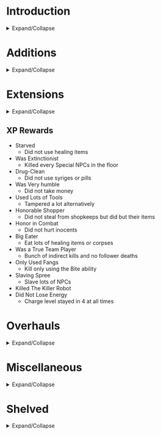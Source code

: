 ﻿
# Introduction
<details>
<summary> Expand/Collapse </summary>

### What is this file?

This is just a list of ideas, for when I'm looking for something to work on.

### Are these your ideas?

Most of them, yes. But a lot of them are from the SOR Discord #ideas-discussion channel. 

### Can I use these?

Yes! No one owns an idea, so you are free to do what you want with these. That includes modding on your own, or as a collaborator on this mod.

</details>

#
# Additions
<details>
<summary> Expand/Collapse </summary>

## Big Quests
- [Name]
  - Don't break objects
- Gambling Addiction
- Politician 
  - Have a certain amount of electability by the end of the floor.
- Karen 
  - get a certain about of people annoyed or hostile towards you.
- Prankster 
  - Annoy a certain number of people. 
  - They *must* be annoyed, nothing else.
- Middle Path 
  - Anyone not neutral to you counts as a mark.
- Vow of Poverty 
  - Limit your money intake.
- Undead Slayer
  - Kill all Undead. 
  - Teams of armed Vampires are coming for you, though.

## Classes

### Drug Dealer

- Trait: Pusher
  - You can interact with most NPCs to attempt to sell them Sugar.
  - Cops who witness a dealing attempt will go Hostile. 
  - Anyone who refuses your sale will become Annoyed. 
  - Upper Crusters will call the cops immediately.
  - On a successful sale, The buyer has a chance to become Hooked. 
    - Jonesing 
      - After a certain interval of withdrawal, Hooked NPCs will gain the Jonesing status. They'll seek you out in the level and beg you for Sugar. 
      - If you go too long without selling to them, they'll go hostile, but selling them other types of drugs will keep them at bay for a while. When Jonesing, they will freely give you keys and safe combos if you ask. 
      - Jonesing NPCs may also attack other drug dealers, doctors, or scientists if they can't track you down.
  - Pusher +
    - Increased chance of success with Pusher attempts
- Trait: Death to Snitches 
  - Cops & Upper-Crusters will ignore your Pusher attempts. 
  - You may attempt to sell to Cops, but failure will turn them Annoyed, then Hostile.
- Big Quest: Slingin' Dope 
  - NPCs with enough money to buy one of your drugs will have an arrow above their head 
  - You need to sell to a certain number of NPCs.
- Item: Sugar Processor (6) 
  - Similar to Bomb Processor. 

### Priest
- Trait: Exorcist
  - Vampires & Zombies are hostile on sight.
  - "Vade Retro, Satana!"
  - Interact with Possessed to expel the Shapeshifter
    - Host is Loyal
  - Interact with Ghost to Set to Rest
    - XP bonus
- Trait: Artificial Insermonation
  - Activate an Altar to randomly improve relations with NPCs within earshot. Chance of them giving you Tithes.
  - Artificial Insermonation +
    - Increased success rate and tithes
- Big Quest: Get Thee Behind Me!
  - Kill all Zombies and Vampires on the map. Vampires are armed and travel in teams.
- Item: Holy Symbol (4) 
  - When in your inventory, all Undead NPCs slowly take damage when they're near you. 
  - Undead NPCS are more likely to flee during combat.
- Item: Holy Water Flask (2) 
  - Thrown weapon that gives a Poison condition to Zombies & Werewolves. 
  - Can also be combined with a Water Gun, Air Vent, or Water Filter.

### Worker
- Trait: One Happy Tamper - Tamper without angering Owner (Or just extend this into Clumsiness Forgiven)

### Trapper
- Trait: Pursuit of Trappiness
  - Increase trap damage for non-Aligned
  - Upgrade
    - Your traps are now invisible to Hostile-Neutral NPCs
- Trait: Trapper Keeper 
  - All hidden traps are visible to you
  - You can disarm traps and add them to your inventory (Bear Traps, Land Mines)
  - 100% chance to deactivate Door Detonators
- Item: Fire Mine (4) 
  - Behaves like a Molotov when it explodes
- Item: Bear Trap Processor
- Item: Gas Trap Kit (6) 
  - Combine with a Syringe to make a Gas Trap that you can place like a Land Mine
  - The result has the effect of the ingredient syringe

### NPCs

|Name               |Slums  |Industrial |Park   |Downtown   |Uptown |Mayor Village  |Other Group(s) |Notes  |
|:------------------|:-----:|:---------:|:-----:|:---------:|:-----:|:-------------:|:--------------|:------|
|Accountant         |       |           |       |✓         |✓     |               |WhiteCollars   |
|Assistant          |       |           |       |           |       |               |               |- Spawns with some VIPs
|Blahd Enforcer     |✓     |✓         |✓     |✓         |       |               |               |- Tougher version of gangbanger
|Blahd Leader       |✓     |           |       |✓         |       |               |               |- Spawns with gang
|Bodyguard          |       |           |       |           |       |               |               |- Spawns with some VIPs
|Boxer              |       |           |       |           |       |               |ArenaBattlers  |
|CEO                |       |           |       |           |✓     |✓             |VIPs           |- Has Bodyguards and Assistant
|Crepe Enforcer     |✓     |✓         |✓     |✓         |       |               |               |- Tougher version of gangbanger
|Crepe Leader       |       |           |       |           |       |               |               |- Spawns with gang
|Driver             |✓     |✓         |       |           |✓     |               |BlueCollars    |- "Have you seen my [District-appropriate vehicle)?"
|Farmer             |       |           |✓     |           |       |               |BlueCollars    | 
|Fixer              |✓     |✓         |       |✓         |       |               |               | 
|Gambler            |✓     |           |       |✓         |       |               |               |
|Grifter            |✓     |✓         |✓     |✓         |       |               |               |
|Hitman             |✓     |✓         |       |✓         |✓     |               |               |
|Janitor            |✓     |✓         |✓     |✓         |✓     |               |               |
|Judge              |       |           |       |✓         |✓     |✓             |VIPs           |
|Junkie             |✓     |✓         |✓     |✓         |       |               |               |- Pickpocket<br>- Sell junk items<br>- Buy drugs 
|Kingpin            |       |           |       |✓         |✓     |✓             |VIPs           |- Spawn in Mansions<br>- If roaming, spawn with Bodyguards
|Lawyer             |       |✓         |       |✓         |✓     |               |WhiteCollars   |
|Manager            |✓     |✓         |       |✓         |       |               |WhiteCollars   |
|Martial Artist     |       |           |       |           |       |               |ArenaBattlers  |
|Oldster            |✓     |✓         |✓     |✓         |✓     |               |Cabin          |
|Pimp               |✓     |✓         |✓     |✓         |       |               |               |- Spawns with Prostitutes
|Preacher           |✓     |           |       |✓         |✓     |               |               |
|Prostitute         |✓     |✓         |✓     |✓         |       |               |               |- Interact to ____?
|Security Guard     |       |✓         |       |✓         |✓     |               |               |
|Teamster           |✓     |✓         |       |✓         |       |               |BlueCollars    |
|Tourist            |       |           |       |✓         |✓     |✓             |               |- Travels in groups<br>- Behaves like Upper Cruster
|Tour Guide         |       |           |       |✓         |✓     |               |               |- Spawns with groups of Tourists
|Wildfolk           |       |           |✓     |           |       |               |               |- Vocally Challenged

- How?
  - Body parts: GameResources.SetupDics has at least mention of the names
    

## Disasters
- Gang War: Spawn ~12 Blahd and Crepe gangs across the map.
- Riot
  - Add Arsonists to spawns
  - Rioters shouldn't ignore cops
   	- You can change this in LevelFeelings.Riot2, cops aren't mentioned there

## Items

- Water Gun
  - Extended to combine with Oil Can, so you can shoot Oil.
- Magic items:
	- Mana Crystals (decay slowly but unpredictably, increase recharge speed)
	- Miscast Crystals (Rare, but absorb a miscast and shatter)
	- Ultrachungus Crystals (Temporarily boost your ability to obscene levels)
- BackPack
  - +inventory slots

### Consumable
- Battery Pack
  - Heal 20HP for Electronic characers
  - Obviously, could have a lot more other uses.
- Body Spray
  - Anti-cologne, basically gives ideological clash to whoever uses it. 
    - This would be cool in assassin quests if you could apply it to your target
- Fear Syringe (1)
  - (Maybe not possible since there's no fear for player characters)
- H.E.L.T.H.
  - Heals for 5
  - Gives Painkiller (Large Damage Resist) for 30s
- NRG-Drinqq
  - Basically temporary Chronomantic Dilation

### Melee
- Garotte / Piano Wire (2)
  - Zero damage, but deals lethal damage if used for Backstab.
    - You could base this on the Blood sucking ability to make it take a second or two.

- Spear (1)
  - Thrusting weapon, longest melee reach. Deals damage equal to Knife.
- Zip-Tie
  - Consumable Handcuffs
### Thrown
- Beer Can (1)
  - Generated when a Beer is consumed, or found on its own in trash cans. Thrown weapon, does minimal damage for funsies. Like a more useless Rock.
- Lunchbox (1)
  - Thrown item
  - Deals rock-level damage
  - Drops a food item on impact.
  - Alternatively, make it a melee weapon.
    - Issue with this is: say you have a lot of them on the ground. You don't want to merge them, so now you have the long task of breaking each one open.
      - Therefore, it's better as a thrown weapon since it'd allow the player to simply add the multiples to the item count and get full utility from all of them.
- Oil Bottle (1)
  - Thrown weapon that creates a splash of oil upon impact.
- Toxic Slime Capsule (1)
  - Thrown item. Inflicts poison and leaves a Goop Splash.
- Whiskey Bottle (1)
  - Generated when Whiskey is consumed, or found on its own in trash cans. Thrown weapon, does minimal damage for funsies. Like a more useless Rock.

### Trap
- Alarm Trap
- Mini Turret (3)
  - It's a Turret.
- Gas Trap
  - Made with Gas Trap kit. 
- Gas Trap Kit
  - Combine with inventory item to make a gas trap.
- Teleportation Trap (2)
  - Floor trap.
  - This also has uses for escape.

### Wearable
- Fancy Hat (3)
  - Increased chances for persuasion. Maybe a Fedora, because I want you to cringe.
- Riot Armor (3)
  - Resists bullets and melee damage.
- Riot Helmet (2)
  - Just another aesthetic option.

## Mutators

- Always Spawn Arsonists
- Benjamin Button 
  - Immediately level up to 12 at the beginning of the game. 
  - Lose a level every Floor.
- Semi-Automated Acceptable Inclusive Terrestrial Socialism
  - No costs, everything is free
- Deflation 
  - Prices don't increase per level
    - Any drawback, though?
- Easter BunnyMod 
  - Everyone starts with Resurrection
- Gun Ban
  - Guns are contraband
- Homesick & Tired
  - 0-tile leashes (no chasing)
  - Do you think these NPCs don't have better things to do than chase you all around the level for your bullshit? Just get out of the chunk, and that's enough for them. Surely you'll have learned your lesson.
- Nanobot HMO 
  - Everyone permanently slowly regenerates health
- Return to Shrunke
  - Everyone in the city is Shrunken. 
- Reverse order of floors, "Mayor quest"
- Roamin' Orgy
  - No tethers/leashes
  - The citizens of the City achieve ecstatic connection with the divine through indulgence in... roaming from their residences and places of business.\n\nNPCs won't tether to their original chunks. Isn't that incredbily hedonistic?
- Slapstick Shootouts
  - All bullets are banana peels
- Sturdy Walls & Flimsy Walls
- Ultra Disasters Mutator that makes all disasters much worse
  - Killer Robot is now Speed 4 and has two buddies
  - Falling Bombs make Ridiculous Explosions
  - Warzone has four factions
  - Instant-kill solar flare which occurs every 10 seconds
  - Zombie apocalypse where everyone except you is already a zombie and said zombies can use stuff
- Voucher rewards (Free Item or Hire Vouchers)

## Objects
- Cash Register
  - A tough locked object containing money
  - Unlocking 
    - Computer
    - Hack
    - Lockpicked
    - Crowbar
  - Easier than a Safe, yes, but almost always within the view of their owner.
- Chemistry Set
  - Sacrifice a syringe to identify that type.
  - Way to cook drugs? 
- Dumpster
  - Very durable
  - Hideable like Bush
- Oil Barrel 
  - A Rust-colored barrel which creates an oil pool when destroyed.
- Kitchen Fryer 
  - When destroyed, leaves a pool of oil.
- Pay Phone 
  - Call the Resistance to send a Specialist over. Choose between Hacker, Thief, and Goon. 
  - If Faction mod is a thing, get someone faction-specific.
  - Should be broadly multi-use.
- Security Door 
  - Indestructable
  - Not openable with lockpick or crowbar. 
  - Can only be opened via a connected computer.
- Trampoline 
  - Does annoying jumping behavior. I hate it already.
- Other Objects
  - Simply for visual variety when making custom chunks. Statues, park benches, filing cabinets, glass tables, office chairs, paintings, gym equipment, beer taps, curtains, etc. 

## Traits

- Adrenaline rush
  - Gain strength for 5s after a kill.
- Alcoholic 
  - Addict, but with Alcohol.
- Ammo Mule 
  - Increase all ammo counts by 50%.
- Animal Whisperer 
  - Gorillas and Werewolves are Loyal
- Aquaphobia 
  - take damage in water
- Arrogant 
  - People get mad at you a lot more easily
- Arthritis 
  - Your weapon swing and fire rate are slower
  - Cancels: Stubby fingers, sausage fingers, near harmless, pacifist.
- Banana Lover ++
  - You can't eat anything but bananas, but when you do, you do a fun lil' dance
  - Cost: $1200
    - Need more stupid joke traits
- Beggar
  - Like Mugging, but lower stakes
- Bonkist 
  - Backstabbing with a blunt weapon leaves the target Dizzy, and deals non-lethal damage. 
  - Bonkist + 
    - Backstabbing with a blunt weapon leaves the target Unconscious and deals non-lethal damage.
  - This is a trait for Pacifist playthrough without Dart Gun or Chloroform.
- Chemical resistance 
  - status effects cannot affect you
- Dead Raiser
  - Instead of Ghosts when you bash a gravestone, you get Zombies.
  - Keep in mind you need to *fail* a luck roll to get a ghost in vanilla.
- Door Kicker 
  - Activate a Door and select "Kick". Door is instantly destroyed, and anyone standing behind it is stunned. SWAT shit!
- Double-Tapper
  - Ranged weapon equivalent to Backstabber, but only works in close range.
- Durable Fashion
  - Durabilitacious but for wearables
- Eye Poker 
  - Chance to blind enemies when you hit them with an Unarmed attack.
- Far-Sighted
  - Can only use Ranged weapons
  - View distance increased (zoom out?)
- Fast Metabolism 
  - Less healing from food and alcohol.
- Fatass ‡
	- Slower movement
	- Can't wear armor
	- Stomp damage
      - This part was a can of worms. Suddenly you need a custom explosion type. Incredibly buggy.
- Fingerless
  - Can't open doors
  - Can't equip anything
  - Can't operate anything
- Filling the Void
  - Addict, but with any Consumable
- Food Addict 
  - Addict, but with Food
- Generally Unpleasant 
  - All NPCs start out Annoyed. 
  - Cancels: The Law, Random Reverance, Friend of the common folk, friend of the family.
  - Excludes Aligned and Prisoners.
- Good Arm 
  - Increased Throw range.
- Hit-and-run
  - Gain speed for 5s after a kill.
- Hungry Boy 
  - More healing from food and alcohol.
- Luck +++
  - Always pass
- Luck --- 
  - Always fail
- Machine Shaker 
  - Chance of a free transaction when using a Vending Machine.
- Masochist 
  - If 60 Seconds Pass Without Damaging Yourself, You Will Lose 3 Health Per 2 Seconds.
- Muscle Spasms (-7)
  - Sometimes, you lose control of your player character for a brief moment
  - Whether that be moving in a random direction, attacking or using an item against your will
- Needy
  - You have needs like the musician, but they are not beneficial to you or anybody else. (You need to go to the toilet, etc)
  - You need to use the nice toilet. Which always happens to be in some inconvenient place like the closet of a gang hideout. That timer is rapidly ticking down, and if you don't go to that specific toilet, you'll have an accident, and no NPC or shop owner, etc will want to talk to you.
- No knockback at all
- One Happy Tamper 
  - Tamper without angering Owner (Or just extend this into Clumsiness Forgiven)
- Pound of Flesh
  - Buy items with health instead of money
  - Only triggers if you don't have enough
- Return to Bonke
  - Chance to inflict Dizziness when striking an NPC with a blunt weapon
- Separation Anxiety 
  - If you have no followers, your stats are all lowered.
- Silent fingers 
  - doing most actions produce significantly less noise, or no noise whatsoever, with the exception of alarms. (eg: arresting, breaking windows , enslaving, and (shooting guns?) make significantly less noise).
- Skate Punk
  - Your melee hits deal more damage according to your speed.
  - Requires: Roller Skates
- Special attack Traits
  - Random status effects
  - Chance to stun
  - Chance to etc.
- Spectral Strike 
  - You can hit Ghosts with your unarmed attacks
  - Extra damage to all Undead
  - Spectral Strike +
    - Benefit is extended to your melee weapons
- Steady Hands
  - Can't get interrupted when filling Operating bar
  - Can't get disarmed from Butterfingers
- Stealth Bastard Deluxe
  - Diminutive
    - Hide in Chest
    - Hide in Safe
    - Hide in Fridge
- Student of the Blade 
  - Increased damage with Sharp weapons.
- Stuffable
  - If you eat more than one food item within a minute, you gain Slow for the rest of the minute.
- Swimmer
  - Water move speed increased
- Tarrare
  - Addict, but with food
  - Can eat many wooden and other organic objects
- Trapper Keeper
  - All invisible Floor traps are now visible
  - You can Interact with traps to add them to your inventory (Bear Traps, Land Mines). 
  - 100% chance to deactivate Door Detonators.
- Trusting Control
  - Followers will never question orders
  - 1 extra hired-use if Thief, etc.
- Undying Loyalty
  - Followers will never quit at low health
  - All followers get Resurrection
    - Possible Necromancy trait?
- Unsaveable
  - Cannot heal, even through level ups. 
  - Cancels: Medical professional, strict cannibal, jugalarious, addict, [insert anything that heals you here.]
- Vapor Form
  - Bypass doors without unlocking/breaking
  - Enter A/C or Gas vent to exit any chosen A/C or gas vent
  - Bypass broken windows
- Veiled Threats
  - When you attempt to Bribe, Extort, Mug, or Threaten, a failure will turn the target Annoyed instead of Hostile.
- Whiffist
  - Small chance for Melee or Thrown attacks to miss you completely.
- Zombie Whisperer
  - Zombies not hostile

### Gold Traits
- Slim Jim(Sticky Glove):Cops will get annoyed the first time you pickpocket instead of hostile (they still attack you on later atempts tough)
- The Killing Pun(Joke): Jokes can do damage sometimes
- Law Pays(Handcuffs): You get money from arresting guilty NPCs
- Hot Water(Water Cannon):NPCs will start to get damaged if you spray them for too long
- Armoured Helmets(Enslave):Slaves have a damage resist

### Path Traits

Most Paths & Actions moved to a Google Sheets document for now

#### Code of Neutrality
- Just avoid doing things at all. You lose XP for taking stances.
- He hates anything you do, but any actions you take are subtracted from a very large amount
- "If I don't survive this revolution, tell my wife 'hello.'"

#### Path of Fire
- You can only regain health by burning corpses. 
- Take damage in Water.
- Firefighters are always hostile and will use their water cannons against you.
- Perpetual Particle Effect on character - flames or smoke
- Big Quest - Burn a certain number of corpses

</details>

#
# Extensions
<details>
<summary>Expand/Collapse</summary>

Extensions of the behaviors of vanilla content.

## Big Quests
- Jock
  - Add more objects. 
    - Windows

## Items

- Syringe
  - Paralysis
  - Tranquilized
  - Super Dizzy
  - NumbToPain? Not sure what that one is

## Mutators
- Disaster Elimination
  - Zombies disaster could be eliminated by killing every zombie and infected person
  - Riot disaster could be eliminated by killing every rioter
  - Shifting Status Effects disaster could be eliminated by doing something with air filtration systems, etc.
- General Disaster behavior changes
  - Cops don't enforce property damage laws
  - Some NPCs will join your party for safety
- Riot
  - Add Arsonists to spawns
  - Rioters shouldn't ignore cops
   	- You can change this in LevelFeelings.Riot2, cops aren't mentioned there

## NPC Behaviors

- Extended triggers for NPC "fear" behaviors
  - Killing their teammates
  - Eating or givving corpses 
  - Some NPCs unable to feel fear - robots, zombies, etc.

## NPC Interactions
- Any NPC
  - Offer healing items

- Assassin
  - Backstab and attempt to kill target
- Bouncers
  - You can come in if for free if they see you smoke cigarettes. Because obviously it means you're cool.
- Cops
  - Bribe to ignore crimes (See [Rap Sheet](#rap-sheet))
- Cop Bot
  - Tamper to deactivate them (Requires One Happy Tamper or Tech Expert). 
    - Maybe this will be a % chance for them to trust you, like robbing/extorting.
- Courier
  - Special Delivery: Select an explosive item from your inventory to deliver it to a target. It will detonate after 10s.
- Slavemaster
  - How about *selling* them a slave? 
- Thief
  - Hire to unlock Safes
  - Hire to pickpocket
- Workers
  - Hire to Tamper

## Object Interactions
- Air Conditioning Unit
  - Release Gas without access to main computer 
  - Uses Wrench, 10s countdown
- Bed 
  - Fucking explode if someone tries to sleep in it. Not sure if they go back to bed after awoken, though.
- Fire Spewer
  - Disarm
  - Overcharge
  - Leak Oil
- Manhole
  - When tampered to open, get throwable manhole cover
- Refrigerator 
  - Tamper to make it Run after a 10s countdown
- Safe 
  - Open with Detonator.
- Stove
  - Raise countdown to 10s from 5s, just to match. I like 5s but we should defer to vanilla choices in this case.
- Television 
  - Tamper to make it increase in volume immediately, and explode after a 10s countdown
- Vendor Stand
  - Activate to steal. It has a progress bar and is eligible for sneaky fingers, nimble fingers, & Promise I'll Return it
  - Needs to alert police

</details>

## XP Rewards
- Starved 
  - Did not use healing items
- Was Extinctionist 
  - Killed every Special NPCs in the floor
- Drug-Clean 
  - Did not use syriges or pills
- Was Very humble 
  - Did not take money
- Used Lots of Tools 
  - Tampered a lot alternatively
- Honorable Shopper
  - Did not steal from shopkeeps but did but their items
- Honor in Combat
  - Did not hurt inocents
- Big Eater
  - Eat lots of healing items or corpses
- Was a True Team Player 
  - Bunch of indirect kills and no follower deaths
- Only Used Fangs
  - Kill only using the Bite ability
- Slaving Spree
  - Slave lots of NPCs
- Killed The Killer Robot
- Did Not Lose Energy 
  - Charge level stayed in 4 at all times


#
# Overhauls
<details>
<summary>Expand/Collapse</summary>

Any additions that include a variety of content, enough that they'd be considered sub-systems within the game.

## Alcohol

- Alcohol - Each consumption of an alcoholic beverage moves you up a tier for 60 seconds.
  - Steady - Aim improved, social %s improved
  - Tipsy - Aim reduced, object interactions slowed
  - Drunk - Melee damage resistance improved, aim horrendous, Social %s reduced, object interactions slowed further

- Trait: Lightweight
- Trait: Bar Brawler
  - Increase toughness benefits of drinking
  - Small chance of Rage
- A golden trait for the robot Alcohol Energy Source makes "alcohol into energy"
  - Drinking while already at full hp gives you some seconds in the energy level but it cannot make you go up by a level so it just gives you seconds.

## CyberWarfare
Greatly increase the possibilities, risks, rewards, and trait investment for hacking

### Ground Rules
- *Attempt*: Every action while hacking has a % chance of success displayed next to its button. 
- *System*: The collection of Objects under one Owner ID in a particular chunk that has a Computer. If there's no Computer, the object is a System unto itself.
- *Local Heat*: This is a baseline increased difficulty to all Attempts in a System. It is increased whenever you pass an Attempt, more when you fail one. Remote access leads to higher heat than using a machine in person. Some Objects when not part of a System will have their own Heat, like ATMs. Refrigerators, not so much.
- *Global Heat*: This is the overall attention given to you by the City's authorities. Every discovered intrusion raises your Global Heat, and it's much harder to lower than Local Heat.
- *Password*: Occasionally found in a Computer's owner's pocket. Might also be found hidden somewhere in a Computer. Submissive NPCs will give you their passwords. Pretty much a Safe Combo except for Computers.
- *PayData*: Questgivers will occasionally request this, which you need to retrieve from an intact Computer. Hackers will buy PayData, sometimes a better offer than completing your Quest. PayData has a small chance of appearing without a Quest attached.
- A failed Attempt in a System may have different results, depending on how much your Attempt failed by, compared to Heat:
	1. Can reattempt, Heat+.
	2. Action Locked, Heat++.
	3. Action Locked, Heat++, any Hacker owners search.
	4. Action Locked, Heat+++, triggers Alarm, owners search.
	5. System Locked, Heat++++, triggers Alarm, owners search, and a squad of Cop Bots is deployed to search for you.
	6. Computer is destroyed, triggers Alarm, owners search, and a squad of Cop Bots is deployed to search for you.

### Traits
- Tech Expert is replaced by several traits. What's not in here is covered by Explosives Expert and Mechanical Expert (separate overhauls)
- *Cyber-Intruder* - Improve your Attempt rolls.
- *Data Broker* - Increase sell price of PayData, and its chance of appearing in a System.
- *IOT God* - Enables non-Computer Object hack actions. Many of the vanilla hack actions (Like "Refrigerator Run") would be hidden behind this trait.
- *IP Ghost* - Reduces initial Heat & slows its increase.

### Generic Computer Actions
- Access PayData: Relatively difficult but valuable, so you'll probably need to make sure you're prepared.
- Access System: The initial entry to a System is technically an Attempt. This also applies if you're trying to acces a system that has been Locked.
- Lights: Turns on or off all Lights in the Chunk. (See Stealth Overhaul)
- Cut Power: Shuts down the power for the Chunk. Can be brought back up with a Generator or Power Box.
- Deactivate Alarm: Just what it sounds like.
- Enter Password: Deactivates System's Heat permanently, but you can still roll an Attempt failure!
- Guess Password: A very small chance. Feeling lucky?
- Increase Permissions: Improves success rate of all further Attempts in the system, but slightly increases your Heat.
- Invert Credentials: Immediately flip the ownership of all cameras and turrets at once.
- Maintenance Mode: Disable Heat on a target Object in the System.
- Recover Password: Very high-risk.
- Route IP: Select another computer in the vicinity to route your access through. If Cop Bots are deployed, they'll go there instead.
- Trigger Alarm: Just what it sounds like.
- Unlock Action: Unlocks most actions previously locked (Except Wipe Audits). Increases Heat substantially.
- Wipe Audit Trail: Reset's Systems Heat to 0. Can only be done once per System.

### Chunk-specific Computer Actions
- Apartments 
  - Sprinkler Test: All Stoves in the chunk leak oil for a few seconds, then burst into flames.
- Arcade 
  - Cash Out: Unlock cash compartments in all Arcade Games, Jukeboxes, Pool Tables in the chunk. Each has $3-$5 inside. All become busted, though. Show Off: Any Hackers in the chunk become Loyal to you.
- Arena 
  - Audience Participation Night: Release Rage Poison in vents.
- Armory 
  - Red Alert: Cameras and turrets target everyone, gas is released, alarms go off continuously, huge explosionafter countdown.
- Bank 
  - High chance of PayData. Heist Alert: Cause Supercops to swarm the level, searching the Bank first.
- Bar 
  - Drink Specials: Buying a round is cut to half-price.
- Bathhouse 
  - Deep Cleanse: Poison the water.
- Bathroom 
  - Brown Alert: All toilets self-destruct with a Poison explosion.
- Broadcasting Station 
  - ___?
- Cabin 
  - Play Music (https://www.youtube.com/watch?v=puVYtkh-LO4)
- Casino 
  - Card Counter: All owners become Annoyed at the targeted NPC. Card Cheat: All owners become Hostile to the targeted NPC.	 
- Cave 
  - ___?
- Church 
  - ___?
- City Park 
  - Block Party: All NPCs who were wandering the level are now wandering this chunk. 
- Confiscation Center 
  - ___?
- Dance Club 
  - Now Punch to the Left: Mind control everyone dancing like the Alien's improved SA.
- Deportation Center 
  - ___?
- Drug Den
  - He's Wearing a Wire: Owners become hostile to all non-Owners in the chunk. Codeword Flamingo: A small squad of Cops invades the chunk.
- Farm 
  - Overclock Produce: All Trees, Bushes, Plants & Giant Plants in the chunk burst into flames after a countdown.
- Fire Station
  - Union Strike: Firefighters no longer put out fires in this level. 
  - Training Exercise: Release an Arsonist into the level. 
  - Gas/Water main switch: Firefighter water cannons and fire hydrants dispense oil instead of water.
- Gated Community 
  - Eek! Poor People!: One or two Supercops start wandering this chunk, wandering on patrol. 
- Graveyard 
  - Where's the Good Stuff Buried: Increase your chance of finding Money when destroying a Gravestone.
- Greenhouse 
  - Sup-R-Gro Treatment: Release Gigantizer gas in vents.
- Hedge Maze 
  - Code Theseus: Werewolf Squad starts patrolling this chunk, hostile to anyone.
- Hideout 
  - ___?
- Hospital 
  - Emergency Pandemic Response: Release Cyanide gas in vents.
- Hotel 
  - Premium Continental Breakfast Extravaganza: Get a banana.
- House 
  - Silent Alarm: Summons a couple of cops to investigate the Chunk. They may or may not kill the homeowner depending on, you know... "factors."
- Ice Rink 
  - Overclock A/C: Releases Freezy Gas from the Vents. 
- Lab 
  - Delta Experiment: Releases a random Gas from the Vents. 
- Mall 
  - Raise the Rent: All Vendors have a slight discount.
- Mansion 
  - Amazon Order: If the Owner is alive, a Slave is generated for them. 
  - The People's Mansion: A swarm of Slum Dwellers invades the chunk.
- Mayor's House 
  - ___?
- Mayor's Office 
  - ___?
- Military Outpost 
  - Turgidson Protocol: Owners are Hostile to everyone else.
- Movie Theater 
  - ___?
- Music Hall 
  - Mandatory Moshpit: Berserk everyone in the chunk, as long as Speakers, turntable, and Musician are still intact. 
  - Go to 11: Blows wind like the Air Gun from Speakers, deafens like the flute.
- Office Building 
  - Extremely Casual Friday: Owners all become naked and Friendly.
- Pit 
  - ___?
- Podium Park 
  - Intro Music: Everyone assembles here before the podium is used. Might be a good distraction.
- Police Outpost/Police Station 
  - All Clear: Set all Hostile Police to Annoyed. 
  - APB: All Police hostile to a target person. 
  - Lockdown Protocol: Deactivate or Activate Lockdown walls.
- Prison 
  - Prisoner Discipline Initiative: Owners break into cells one by one and kill the inhabitants.
- Private Club 
  - VIP Card: Gain Bouncer access. Owners are Loyal, others are Friendly.
- Shack 
  - Blahd Bash / Crepe Crush: All gang members of a chosen type converge on this shack. If they don't see hostiles, they leave and resume their previous activities.
- Shop 
  - Raise the Rent: All Vendors have a slight discount.
- Slave Shop 
  - Free Slaves
  - Detonate Slaves
- Uptown House 
  - Silent Alarm: Summons a couple of cops to investigate the Chunk. They may or may not kill the homeowner depending on, you know... "factors."
- Zoo 
  - Animal Liberation Front: A squad of Gorillas invades the chunk and kills the owners.

### Object hacking Actions (Why IOT is a bad idea)
- Air Conditioner - Release Gas can now be done directly from A/C.
- Alarm Button - ___?
- Ammo Dispenser - On the House: One free Refill. Red Alert: Shoot bullets everywhere and explode
- Arcade Game - Cash Out: Release $3-5
- ATM - No longer Tossable nor destructible with melee, fire or bullets. Good chance of PayData. High heat, and alarm sensitive to hacking & tampering. Cash Transfer: Release ~$100. 
- Augmentation Booth - Dispense a free can of XP Juice.
- CloneMachine - Spit out a shapeshifter
- Crusher - Increase crush speed; Deactivate
- Door - If it has an Alarm or trap (See Alarm overhaul), reset/set off/deactivate it.
- Elevator - ___ ?
- FireSpewer - Deactivate; Leak Oil; Start; Overheat (nonstop fire and explosion)
- FlameGrate - Deactivate; Leak Oil; Start; Constant flame mode
- Generator - Activate/Deactivate (Similar to PowerBox, local to Chunk)
- Generator2 - Activate/Deactivate/Overload (Similar to PowerBox, local to Chunk)
- Goodie Dispenser - Maybe just replace this with a Shop machine - works like Shopkeeper. Goodie Dispenser sucks.
- Jukebox - Cash Out: Release $3-5
- Lamp - Separate Ground Wire: Electrocutes anyone who touches it. 
- LaserEmitter - Activate/Deactivate; Change Mode
- LoadoutMachine - ___?
- LockdownWall - Activate/Deactivate/Disable
- MetalDetector - ___?
- Mine - Deactivate for pickup; Detonate; Incendiary Mode
- PawnShopMachine - ___?
- PoliceBox - ___?
- PoolTable - Cash Out: Release $3-5
- PowerBox - Reactivate if shut down
- Refrigerator - Dispense Ice: Shoots Freeze Rays in random directions, then explodes.
- Safe - ___?
- SatelliteDish - ___?
- SecurityCam - ___?
- SlotMachine - Cash Out: Release ~$100. (Needs balance: ideas?)
- Speaker - Go to 11: Blows wind like the Air Gun, deafens like the flute.
- Stove - Overload Gas Line: Leak oil for 5s, then burst into flames.
- Television - Ludovico Protocol: Mind Control a person within visual range of the TV.
- Turntables - Mandatory Moshpit: Berserk everyone in the chunk, as long as Speakers, turntable, and Musician are still intact.
- Turret - ___?
- WaterPump - ___?
- Window: If it has an Alarm or trap (See Alarm overhaul), reset/set off/deactivate it.

## Hey, you!

Wandering NPC actions

- Cannibal - If you have CWC, they will ask to take a bite of you. You can agree or not. That's it.
- Cop - Might solicit a little bribe. If you have Cop Debt, it goes towards that total.
- Gang Member - Will attempt to mug you like Mobsters, but for a smaller amount ($15 * gang size).
- Jock - Might decide to punch you in the face. You know, as a prank.
- Office Drone - Will blab about sports. You can choose to blab back and get a new relation, from Annoyed to Loyal.
- Slum Dweller
	- Will occasionally beg you for money. Percent chance of outcome based on donation:

|Donation	|Hostile	|Annoyed	|Neutral	|Friendly	|Loyal		|Aligned	|Item Equivalent	|
|----------:|----------:|----------:|----------:|----------:|----------:|----------:|------------------:|
|$0			|10			|55			|35			|0			|0			|0			|N/A				|
|$5			|0			|5			|25			|65			|5			|0			|Fud				|
|$10		|0			|0			|5			|65			|25			|5			|Cigarettes or Beer	|
|$20		|0			|0			|0			|45			|45			|10			|Whiskey			|
|$50		|0			|0			|0			|0			|0			|100		|Sugar				|
|"Fuck off"	|100		|0			|0			|0			|0			|0			|Banana Peel		|

  - When done, randomly generate dialogue:
	- "i can feel the shadows consuming me, quck i need your cash!"
	- "Gimme money so i can have my last fix before rapture 2.0 destroys us all!"
	- "c'mon you gotta protect me, the Illuminati spy-cams are coming!"
	- "they injected me with liquid Antichrist"
	- "fud 0 is real! Help fund my research to figure out where big fud is hiding it!"
	- "i control the elements! Gimme your money or perish!"
	- Alignment line: (only on a level that is a multiple of 2: EG: 1-2, 2-2, 3-2...) "Can't you feel it? a disaster is coming!"
	- Alignment line: "the gates of [silly call of Cthulhu sounding name] are going to open any second now, i can feel it!"
	- Alignment line "i can see them... the bars above peoples heads, theyre up to something, i know it!"
	- Alignment line:"beds are too soft to be real, its a ploy to get us in our most vulnerable state!"
	- Alignment line: "I'm getting closer to finding the big brother that watches over us all, i just need to figure out what 'someone' is code for..."
	- imma refer to lines where they aggro on you cus you gave them food or didnt pay them as aggro lines
	- Aggro line: "Illuminati scum!"
	- Aggro line: "i knew it! You captured michal jackson, didnt you? WHERE ARE YOU HIDING HIM?!?"
- Scientist 
  - Asks you to take part in an experiment. 
  - If you agree, gives you a random status effect and $20.
- Wrestler
  - Challenges you to a duel, just like the player character. 
  - If you refuse, he gets annoyed.

## Magic Items
- Scrolls w/ powerful effects
  - Can only be used if you're of the same school of magic, or you have a trait that allows you to read them.

## Magic Special Abilities

### Battle Magic
- Charge:
  - Deal melee damage
  - Take melee damage
- Activation
  - Boost all combat stats like Werewolf Rage
- When active:
  - Dealing/Taking a melee hit will increase duration by 1s
  - Killing in melee will increase by 5 or 10s
  - RMB for werewolf lunge or other? Don't want it too similar.
- Deactivation:
  - Only possible when timer runs out. No manual deactivation.
  - Add Slow
  - 5s countdown until you collapse completely
- Miscast:
  - Lose control of player, go into Rage mode
- Uniques
  - Too Angry to Die
    - Increase ragekill duration increase for kill
  - Too Angry to Die +
    - Increase ragekill duration increase for hit
  - -___
    - Get temporary Resurrection effect when in Rage mode
  - Sleepwalker
    - Longer delay before going unconscious after deactivation
  - Sleepwalker + 
    - No more falling asleep after rage
### Chronomantic Dilation
- Uniques
  - Increase your attack speed
  - Normal attack speed when time is slowed down - fast punch like Goku
### Fireball
Would need a new Projectile type
### Hematomancy 
Blood Magic
### Kinetomancy  
Telekinesis
### Megaleiomancy 
Charm Person
### Morphomancy
- Assume the appearance of someone else, and gain all of their relations to other NPCs
  - Having someone else's appearance costs 5 mana per second
  - Miscasting turns you into a gorilla temporarily
### Necromancy
- Normal Use
  - 1 Summon hostile Zombies from corpses / Turn ghosts into small number of crystals
  - 2 Zombies are Neutral to you / Turn ghosts into medium number of crystals
  - 3 Zombies will join your party / Turn ghosts into large number of crystals
- When close to a ghost, you can turn them into mana crystals
- Miscast 
  - turns all of them hostile, or summons hostile ghosts
  - Also:
  - https://www.reddit.com/r/streetsofrogue/comments/lhdwnx/my_third_entree_for_medieval_themed_characters/
### Pyromantic Jet
- Custom Firebomb explosion without glass sound
  - This was a can of worms when I tried it with HammerTime. All we need is to stop the glass sound, so maybe that'l be simpler.
- Fan of Fire 
  - 3 flames per shot 
- Fan of Fire +
  - 5 per shot
  - These should both be set to an angle proportionate to their speed. If the speed is high, keep them narrow. If it's low, keep them wide and more like a fan. They also decrease 
- Ring of Fire 
  - Shorter range, but 360 degrees
### Telemantic Blink
- Uniques
  - EMP on teleport?
  - Stun on teleport?
  - Bring Allies

## Mugging & Extortion

- Request: Add a 0.5s delay between mugging failure and attack
- Trait: Beggar 
  - Works like Mugging, but lower-stakes.
- Mugger
  - Dealing damage to a refusing victim can make the target Submissive. 
  - Mugging is treated as a violent crime by police.
  - Mugger+ - When mugging someone, you get their inventory items too. 
- Extortionist 
  - Property owners will be more reluctant to give into extortion based on how much property they own.
  - Destruction of property and followers will make target more likely to go submissive, just like hitting them would.

## Object Tampering Extension
- Air Conditioning Unit
  - Release Gas without access to main computer 
- Button
  - Disable countdown when activated
- Generator
  - Refill Oil Can if you have Wrench
- Toilet 
  - Maybe spray water like hydrant, useful for keeping hallways clear. Or maybe some other behavior, not sure yet.
- Bed 
  - Fucking explode if someone tries to sleep in it. Not sure if they go back to bed after awoken, though.

## Rap Sheet

- Guilt
  - If there's a Computer in a Police Station, and an Annoyed or Hostile Cop stops chasing you, they'll go there and enter your information into the database. If they're successful, all cops on the level will match their attitude towards you if theirs isn't currently worse.
  - Alternatively, if any of the above are hostile when you complete a level, you will gain Wanted for the next level.
- Absolution
  - You can hack the Police Station's computer to call off the APB, restoring your relationships to the cops to normal. There should be some drawback to this.
- Fines & "Fines"
  - If a cop sees you commit a minor crime, he will become Annoyed as usual and issue a warning. You can pay a Fine with him to remove the Annoyed status.
    - Alternatively, add any cop-witnessed property damage to Cop Debt?
  - If a cop sees you commit a major crime, there is a small chance he will ask you for a bribe instead of going hostile.
- Doughnut 
  - Moderate healing if consumed
  - Give to Neutral cops to make them Friendly
  - Give to Annoyed cops to avoid paying a Fine

## Scary Guns
  - Mechanics
    - Bullets are smaller, faster & deal more damage
    - Accuracy reduced while moving, & for followup shots due to recoil
    - Chance to inflict Slow for 1-2 seconds based on weapon damage
    - Armor plays a larger role in not dying
    - Characters have higher accuracy when standing on darker tiles. 
    - Characters in brighter tiles have a slightly lower chance to be protected by cover. This includes their own muzzle flash.
  - Ranged Skill
    - Increases accuracy, particularly when moving
    - Increases ROF
    - Reduces Windup
    - NO effect on gun damage
  - Cover
    - Most furniture that used to ignore bullets can now serve as cover. This includes broken windowframes.
    - A character shooting a gun has a chance to shoot past a Cover object. This chance is determined by how close they are to the object, their Ranged skill, and the particular stats of the object (easier to shoot past a chair than a vending machine)
     	- This means that you may take Cover behind objects by staying close to them, enabling you to shoot past them.
    - Softer objects are unlikely to stop bullets, but may weaken or divert their path.
    - Cover objects have various chances of having the following effect when hit by a bullet:
      - Destruction: Object to be damaged or destroyed by bullet
      - Obstruction: Chance to be hit by a bullet if at Cover range. 
      - Slow: Slow the bullet and reduce its damage
      - Divert: Divert the path of the projectile by a few degrees. https://en.wikipedia.org/wiki/Ricochet for variable list, pretty good info.
      - Block: Block the projectile entirely.
  - Legality:
    - Certain guns and gun mods are not legal. They will be treated as contraband by cops and cop bots. A legal gun with an illegal gun mod becomes illegal.
    - Smaller guns are able to serve as "holdouts," allowing you to conceal them from a search if you have the right trait.

### Guns

All scores here are relative to Pistol, considered to be roughly like a full-size 9mm handgun.

| Gun				|Dmg	|Acc	|ROF	|Recoil	|Noise	|Flash	|Legal	|Holdout|Default Mods	| Notes													|
|:------------------|:-----:|:-----:|:-----:|:-----:|:-----:|:-----:|:-----:|:-----:|:--------------|:------------------------------------------------------|
| AR				| +		| +		| ~		| -		|++		|++		|✓		|		|				|														|
| LMG				| ++	| ++	| ++	|+++	|+++	|+++	|		|		|Rifle Stock	|Accuracy greatly increased if stationary				|
| Pea-Shooter(.22)	| -		| +		| +		| ---	|---	|---	|✓		|✓     |				| 														|
| PDW				| -		| --	| +++	| +		|-		|~		|		|✓     |				| 														|
| Rifle				| +++	| ++	| -		| +		|+++	|+		|✓		|		|Rifle Stock	|Windup before firing									|
| Pistol			| ~		| ~		| ~		| ~		|~		|~		|✓		|		|				| 														|
| Revolver			| ++	| + 	| --	| +		|+		|~		|✓		|		|				| 														|
| Shotgun			| ++	| ~		| -		| +++	|+++	|+		|✓		|		|Rifle Stock	| 														|
| SMG				| ~		| -		| ++	| ++	|~		|~		|		|		|				| 														|

### Gun Mods

| Mod				| Pistol|Revolver|Shotgun| SMG| AR| LMG| .22| PDW| Rifle|Illegal|Slot	 | Effect											 						|
|:------------------|:-----:|:------:|:-----:|:--:|:-:|:--:|:--:|:--:|:----:|:-----:|:------:|:-------------------------------------------------------------------------|
| FMJ Ammo			|✓		|✓      |		 |✓  |✓ |✓  |✓  |✓	 |✓    |       |Ammo    |Lower damage, but ignores armor											|
| JHP Ammo			|✓		|✓      |		 |✓  |✓ |✓  |✓  |✓  |✓    |       |Ammo	 |Increases damage, but much weaker against armor							|
| +P Ammo			|✓		|✓      |✓     |✓  |✓ |✓  |✓  |✓  |✓    |       |Ammo	 |Increases damage & projectile speed, increases recoil						|
| Slug Ammo			|       |        |✓     |    |   |    |    |    |      |       |Ammo    |Replaces buckshot with one large, deadly bullet							|
| Bipod				|		|        |		 |	  |✓ |✓  |    |    |✓    |       |Fore	 |Increases stationary accuracy.											|
| Foregrip			| 		|        |✓     |✓  |✓ |    |    |✓	 | 	    |       |Fore	 |Shotgun: Increase fire speed. Other: Reduce recoil.						|
| Hacksaw			|		|        |✓     |	  |	  |	   |    |    |      |✓		|Fore	 |Expands weapon spread, and damage at close range.							|
| Ammo Stock		|✓		|        |✓	 |✓  |✓ |✓  |✓  |✓  |✓    |       |Magazine|																			|
| Flash Hider		|✓		|✓      |✓     |✓  |✓ |✓  |✓  |✓  |✓    |       |Muzzle	 |Muzzle flash reduced														|
| Muzzle Brake		|✓		|✓      |       |✓  |✓ |✓  |    |✓  |      |       |Muzzle	 |Reduces recoil															|
| Silencer			|✓		|✓      | 		 |✓  |✓ |	   |✓  |✓  |✓    |       |Muzzle  |Effect highly dependent on weapon type									|
| Red Dot			|✓     |✓      |✓	 |✓  |✓ |	   |✓  |✓  |✓    |       |Sight	 |Reduces accuracy penalties of movement and follow-up shots				|
| Scope				|		|✓      |✓	 |	  |✓ |	   |    |    |✓    |       |Sight	 |Reticle can go further. Increases stationary accuracy. Slower zeroing		|
| Pistol Brace		|✓     |✓      |       |✓  |✓ |    |✓  |✓  |      |       |Stock   |Reduces recoil slightly.													|
| Rifle Stock		|		|		 |✓	 |	  |✓ |✓  |	|	 |✓	|		|Stock	 |Reduces recoil substantially; Slower zeroing								|
| Autofire Mod		|✓		|        |✓	 |	  |✓ |	   |✓  |    |      |✓     |Trigger |Full auto fire.															|
| Binary Trigger	|✓		|        |		 |	  |✓ |	   |✓  |	 |	    |       |Trigger |Fires two shots in fast succession.										|
| Anti X-Ray Spray	|✓     |✓		 |✓     |✓  |✓ |✓  |✓  |✓  |✓    |       |   -	 |Gun is undetectable from metal detectors.									|
| Accuracy Mod		| 		|        |		 |	  |	  |	   |    |    |      |       |	-	 |Removed																	|
| Rate of Fire Mod	| 		|        |		 |	  |	  |	   |    |    |      |       |	-	 |Removed																	|

### Traits 
  - Holdout Master: You can hide certain weapons from a search.

## Special Requests

Request NPCs to do special actions in a much greater variety of situations. Ask them to abuse their power, violate their principles, and cave to your threats.

### Methods

Base chances of outcome, without modifiers.

|Method				|Requirements				|Results besides compliance	|Fearful	|Hostile	|Annoyed	|Neutral	|Friendly	|Success	|
|:------------------|:--------------------------|--------------------------:|----------:|----------:|----------:|----------:|----------:|----------:|
|Asking Nicely		|Relationship				|							|5			|10			|50			|5			|5			|25			|
|Bribery			|Money scaled to request	|							|0			|15			|35			|5			|0			|45			|
|Threat				|None						|Submissive					|25			|50			|10			|5			|0			|35			|

The following increase the *weighted* chance of Success above:
- Luck
- Traits (below)
- Scariness (Sum of you & followers' equipped damage vs. theirs)

The following decrease the *weighted* chance of Success above:
- Severity of request
- Security level of target chunk
- NPC type (Supercops are hard to corrupt)
 
All failed checks that result in Hostility can be resolved by getting the NPC submissive:
- Destroying their Objects & Walls
- Damaging them and their allies

### Traits
- Dirty Deeds, Done Dirt Cheap: Discount on all Bribes
- Insinuator: Reduce negative reactions to failure
- Judas Pleased: If you're successful, you get an increase to your relationship with that NPC
- Palm Greaser: Bonus to success% on all Bribe checks
- Plata o Plomo: Bonus to success% on all Threaten checks
- Silver-tongued: Bonus to success% on all Persuasion checks

### Requests
- Any NPC
  - Leave Town
  - Ask for Key & Safe Combo (Not restricted to Mugger)
  - Hire

- Bartender
  - At Bar: 
    - Roofie-Colada target patron
      - Alternative: 
        - Second Round: Increase all NPCs inside to Loyal
        - Third Round: Knock out all patrons
- Bouncer
  - Deactivate Laser emitter if within ~5 tiles
    - Includes free entry
  - Expel target patron
    - Sets to annoyed, they go in and chase them out
- Clerk
  - See list of chunks for inspiration? TODO
  - Most Chunk-specific options for other NPCs
- Cop/Supercop
  - Free a prisoner without them going hostile
- Doctor
  - At Clinic: 
    - Sedate patient (select or all)
- Firefighter
  - Union Strike: Stop putting out fires
- Musician
  - Ask to play bad songs
- Resistance Leader
  - Declare Mission Successful (must be one remaining)
- Scientist
  - Poison Vent
  - Poison Water Pump
- Shopkeeper
  - Thief!
    - Annoyed at target NPC in building
    - Counts as using Police Radio on target
  - Show special inventory
    - Make normal inventory relatively benign
    - Special inventory has the best items
  - Fence your stolen goods
- Slum Dweller
  - Dance for me!
  - Hey, try this for me: Test a syringe on him
- Upper-Cruster
  - Abuse Supercop button (Hold your breath, who's he using it on??)
- Worker
  - Tamper 

## Stealth Overhaul

- Visual detection
  - This would be an extension to Rogue Vision, or would at least carry the same rules as an assumption
  - Variable name is called "hardToSeeFromDistance", trait is same but capitalized
    - base = 1
    - Blends in Nicely or Goon = 1.7
    - Upgraded or Super-special = 2.5
  - Factors in detectable range:
    - Character Size
    - Noise
    - Light
    - Sight range (increasable with traits)
- Sound
  - Visual indicators of where sounds are coming from. This would include doors opening/closing, security cameras swiveling, etc. 
- Light
  - Hack computer to switch off lights
  - Depending on the District, lights have a chance to be flickering. More frequent in Slums, decreases as you progress.
  - Destroying a generator shuts off Lights in the Chunk? 
    - How do you handle multiple buildings per chunk, or multiple generators per building? 
      - Too bad, so sad.
- Bodies
  - Seeing a body for the first time should send other property owners into full search mode (like when an alarm goes off while hacking). 
  - Any way to keep them in a longer panic state? Finding a body should be disastrous for stealth, not a momentary setback.
  - Maybe have Alarm buttons on every level, and they run to press one if they find a body. 
    - This would need to be a mutator to ensure these are spawned.
  - If they're unconcious, they'll wake them up after searching the area
- Misc
  - Hiding in a box should slightly reduce movement speed (by like 0.5)
  - A Mirror you can use to peek around corners.
  - A Special ability that places or picks up a Spy Camera for observing patrols
  - A moveable Scout Drone
  - The ability to see Cameras' field of vision if you've hacked them, or an item specific to that.

## Tampering & Physical Security
- Item: Door Locker (2) - Use on a Door to Lock it from both sides - activate the door to unlock it.
- Item: Screwdriver (1) 
  - A stabbing weapon slightly weaker than the knife
  - Deactivate Door Alarms
  - Deactivate Window Alarms
- Item: Wire Cutters
  - Deactivate cameras
  - Destroy Barbed Wire fences
  - Deactivate Turrets
  - Deactivate Chest Alarms or Traps
  - Deactivate Safe Alarms or Traps
- Security on Chests/Safes, Doors & Windows
  - Types
    - Explosive Trap
    - Alarm
    - Gas trap
    - Dart Trap
    - Molotov Trap
    - Ink Trap (Now Wanted until you can operate a Bathtub)
  - Factors in generation chance
    - Exterior doors & windows
    - Jail Cell doors
    - Chunk Level 
    - Chunk Type
    - Security Tech in chunk (Cameras, Turrets, Traps, Computers)
  - Disabling
    - Raw attempt to disarm, 50%. 
    - Use Wire Cutters for a 100% chance.
    - Hack
    - Disable from Computer
    - Destroy the object and set the alarm off. 
    - Hire a Worker to tamper for you.

## Wag The Dog

The goal in this overhaul is to make winning the election a viable goal for any playstyle. In the vanilla game, getting elected requires a very narrow set of behaviors.

### Option A: Reputation Carryover

- Depending on your ending electability for a District, NPCs will have a starting attitude on later floors:

	| Reputation | Effect  |
	|:----------:|:-------:|
	| -10        | Hostile |
	| - 9 to - 5 | Annoyed |
	| - 4 to + 4 | Neutral |
	| + 5 to +10 | Friendly|
	| +10 to +15 | Loyal   |
	| +15        | Aligned |

- Affected NPCs by district:

	| District   | NPCs					|
	|:-----------|:---------------------|
	| Slums      | Gang Members			|
	| Industrial | Workers				|
	| Park		 | Gorillas, Cannibals	|
	| Downtown	 | Bouncer				|
	| Uptown	 | Upper Cruster		|

### Option B: Faction Reputations

- Same as Reputation Carryover, but influenced by behaviors

| Faction		| Members										| Enemies							|
|:--------------|:----------------------------------------------|:----------------------------------|
| Blahds		| Blahds										| Crepes, Mafia, Police				|
| Crepes		| Crepes										| Blahds, Mafia, Police				|
| Mafia			| Mafia											| Crepes, Blahds, Police			|
| Police		| Police, Cop Bots, Supercops					| Crepes, Blahds, Mafia				|
| Proles		| Workers, Slum Dwellers, Clerks, Couriers		| Bourgeoisie						|
| Bourgeoisie	| Upper Crusters, Investment Bankers, Scientists| Proles							|

- Actions that affect reputation:
 - Killing members of faction and its enemies
 - Net reputation among faction at end of level

### Option C: Merge A&B, have them both active

- This would make reputation a complex thing, but still ignorable/playable by all playstyles.

## Zombie Town
- BQ: Z-Team 
  - Zombie disaster occurs every level. 
  - Kill all Zombies and all living people carrying the Z-Virus. 
  - You get a free Friend Phone per level
- Item: Z-Virus 
  - Infects anyone it touches with Z-Virus. For use in vents, pools, and water guns.
  - Extra option when Buying a Round with a bartender to give it to everyone in the bar
- Item: Z-Lixir
  - Peacefully removes Z-Virus from a non-Zombie target.
  - Can also be used in pools and vents.
- Status Effect: Z-Infected
  - Obviously most of this is already complete, but you may want additional behaviors.
  - Occasionally twitch to one direction and take 5 damage at random intervals
- Doctor
  - Interact to get Z-Lixired for a cost. 

</details>

#
# Miscellaneous
<details>
<summary>Expand/Collapse</summary>

- Increase Inventory Size
  - WorldSpaceGUI.ShowNPCChest may have some good hints as to how to increase these slots.
- In Trait Menu: "Randomize Appearance" that does so and deactivates itself
- Removing traits
  - the same way you can gain + traits in the level up, there should be a chance for removing traits too (maybe called - traits?)
  - eg: You're cannibal, level up and leave slums 1. You have a choice between I'm Outtie, Low cost jobs, and - Malodorous.
- All vTraits accessible through Character Creator
- Keys, Money & Safe Combos not take up a slot
- Fortune Teller in Home Base
  - Charges Nuggets for service
  - Will give you information about your run: Disasters, traits you will be able to select on level-up, future missions, etc. 
  - It could let you get an early idea on the seed you're playing, or just help you prepare how to build your character.
  - How
    - Placing the NPC in base
      - LoadLevel.HomeBaseAgentSpawns
- Give the traits that you cannot unlock while playing an asterisk. 
  - Traits like master of disaster or tech expert for instance.

</details>

#
# Shelved

<details>
<summary>Expand/Collapse</summary>

‡ Any stuff I've previously attempted but have decided not to work on for now.

- Chronomantic Dilation
  - Show Timescale in statuses
		A:	// interactingAgent.statusEffects.myStatusEffectDisplay.RefreshStatusEffectText();
			// Used as a void, just to refresh all active in list. Should be pretty simple.
			// Just make a postfix here that tacks the timescale message at the top of the list if possible.
			// However, you may need to make a new object of type StatusEffectDisplayPiece
		B:	// Might not even need a patch. First, try
			StatusEffectDisplay.AddDisplayPiece and .RemoveDisplayPiece
		C: BuffDisplay.AddStatusEffect

- General Bullet modding (Re Electromancy & others)
  - Unused variables:
    - string substance
    - int damageMod

</details>